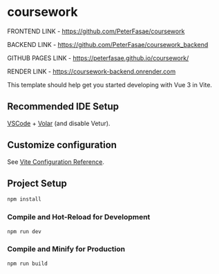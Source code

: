 # coursework

FRONTEND LINK - https://github.com/PeterFasae/coursework


BACKEND LINK - https://github.com/PeterFasae/coursework_backend


GITHUB PAGES LINK - https://peterfasae.github.io/coursework/


RENDER LINK - https://coursework-backend.onrender.com




This template should help get you started developing with Vue 3 in Vite.

## Recommended IDE Setup

[VSCode](https://code.visualstudio.com/) + [Volar](https://marketplace.visualstudio.com/items?itemName=Vue.volar) (and disable Vetur).

## Customize configuration

See [Vite Configuration Reference](https://vite.dev/config/).

## Project Setup

```sh
npm install
```

### Compile and Hot-Reload for Development

```sh
npm run dev
```

### Compile and Minify for Production

```sh
npm run build
```
